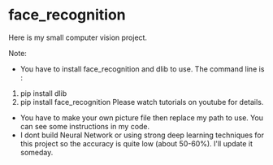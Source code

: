 # face_recognition
Here is my small computer vision project.


Note:
- You have to install face_recognition and dlib to use. The command line is : 
1. pip install dlib
2. pip install face_recognition
Please watch tutorials on youtube for details.
- You have to make your own picture file then replace my path to use. You can see some instructions in my code.
- I dont build Neural Network or using strong deep learning techniques for this project so the accuracy is quite low (about 50-60%). I'll update it someday. 
